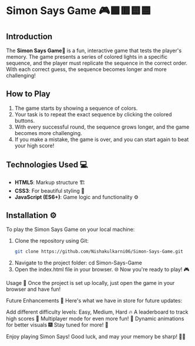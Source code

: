 # Simon Says Game 🎮🟩🟥🟨🟦

## Introduction

The **Simon Says Game**🎉  is a fun, interactive game that tests the player's memory. 
The game presents a series of colored lights in a specific sequence, and the player must replicate the sequence in the correct order.
With each correct guess, the sequence becomes longer and more challenging!

## How to Play

1. The game starts by showing a sequence of colors.
2. Your task is to repeat the exact sequence by clicking the colored buttons.
3. With every successful round, the sequence grows longer, and the game becomes more challenging.
4. If you make a mistake, the game is over, and you can start again to beat your high score!

## Technologies Used 💻

- **HTML5**: Markup structure 🏗️
- **CSS3**: For beautiful styling 🎨
- **JavaScript (ES6+)**: Game logic and functionality ⚙️

## Installation ⚙️

To play the Simon Says Game on your local machine:

1. Clone the repository using Git:
   ```bash
   git clone https://github.com/Nishakulkarni06/Simon-Says-Game.git

2. Navigate to the project folder:
    cd Simon-Says-Game
3. Open the index.html file in your browser. 🌐
Now you're ready to play! 🎮

Usage 🎯
Once the project is set up locally, just open the game in your browser and have fun!

Future Enhancements 🔮
Here's what we have in store for future updates:

Add different difficulty levels: Easy, Medium, Hard 🔥
A leaderboard to track high scores 🏅
Multiplayer mode for even more fun! 👥
Dynamic animations for better visuals 🎆
Stay tuned for more! 🚀

Enjoy playing Simon Says!
Good luck, and may your memory be sharp! 🧠💪
